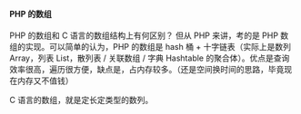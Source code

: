 #### PHP 的数组



PHP 的数组和 C 语言的数组结构上有何区别？
但从 PHP 来讲，考的是 PHP 数组的实现。可以简单的认为，PHP 的数组是 hash 桶 + 十字链表（实际上是数列 Array，列表 List，散列表 / 关联数组 / 字典 Hashtable 的聚合体）。优点是查询效率很高，遍历很方便，缺点是，占内存较多。（还是空间换时间的思路，毕竟现在内存又不值钱）

C 语言的数组，就是定长定类型的数列。

